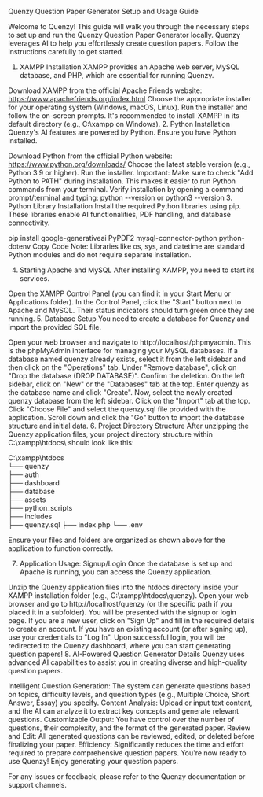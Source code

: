 Quenzy Question Paper Generator
Setup and Usage Guide

Welcome to Quenzy!
This guide will walk you through the necessary steps to set up and run the Quenzy Question Paper Generator locally. Quenzy leverages AI to help you effortlessly create question papers. Follow the instructions carefully to get started.

1. XAMPP Installation
XAMPP provides an Apache web server, MySQL database, and PHP, which are essential for running Quenzy.

Download XAMPP from the official Apache Friends website: https://www.apachefriends.org/index.html
Choose the appropriate installer for your operating system (Windows, macOS, Linux).
Run the installer and follow the on-screen prompts. It's recommended to install XAMPP in its default directory (e.g., C:\xampp on Windows).
2. Python Installation
Quenzy's AI features are powered by Python. Ensure you have Python installed.

Download Python from the official Python website: https://www.python.org/downloads/
Choose the latest stable version (e.g., Python 3.9 or higher).
Run the installer. Important: Make sure to check "Add Python to PATH" during installation. This makes it easier to run Python commands from your terminal.
Verify installation by opening a command prompt/terminal and typing:
python --version
or
python3 --version
3. Python Library Installation
Install the required Python libraries using pip. These libraries enable AI functionalities, PDF handling, and database connectivity.

pip install google-generativeai PyPDF2 mysql-connector-python python-dotenv
Copy Code
Note: Libraries like os, sys, and datetime are standard Python modules and do not require separate installation.

4. Starting Apache and MySQL
After installing XAMPP, you need to start its services.

Open the XAMPP Control Panel (you can find it in your Start Menu or Applications folder).
In the Control Panel, click the "Start" button next to Apache and MySQL.
Their status indicators should turn green once they are running.
5. Database Setup
You need to create a database for Quenzy and import the provided SQL file.

Open your web browser and navigate to http://localhost/phpmyadmin. This is the phpMyAdmin interface for managing your MySQL databases.
If a database named quenzy already exists, select it from the left sidebar and then click on the "Operations" tab. Under "Remove database", click on "Drop the database (DROP DATABASE)". Confirm the deletion.
On the left sidebar, click on "New" or the "Databases" tab at the top.
Enter quenzy as the database name and click "Create".
Now, select the newly created quenzy database from the left sidebar.
Click on the "Import" tab at the top.
Click "Choose File" and select the quenzy.sql file provided with the application.
Scroll down and click the "Go" button to import the database structure and initial data.
6. Project Directory Structure
After unzipping the Quenzy application files, your project directory structure within C:\xampp\htdocs\ should look like this:


C:\xampp\htdocs\
└── quenzy\
    ├── auth\
    ├── dashboard\
    ├── database\
    ├── assets\
    ├── python_scripts\
    ├── includes\
    ├── quenzy.sql
    ├── index.php
    └── .env
            
Ensure your files and folders are organized as shown above for the application to function correctly.

7. Application Usage: Signup/Login
Once the database is set up and Apache is running, you can access the Quenzy application.

Unzip the Quenzy application files into the htdocs directory inside your XAMPP installation folder (e.g., C:\xampp\htdocs\quenzy).
Open your web browser and go to http://localhost/quenzy (or the specific path if you placed it in a subfolder).
You will be presented with the signup or login page.
If you are a new user, click on "Sign Up" and fill in the required details to create an account.
If you have an existing account (or after signing up), use your credentials to "Log In".
Upon successful login, you will be redirected to the Quenzy dashboard, where you can start generating question papers!
8. AI-Powered Question Generator Details
Quenzy uses advanced AI capabilities to assist you in creating diverse and high-quality question papers.

Intelligent Question Generation: The system can generate questions based on topics, difficulty levels, and question types (e.g., Multiple Choice, Short Answer, Essay) you specify.
Content Analysis: Upload or input text content, and the AI can analyze it to extract key concepts and generate relevant questions.
Customizable Output: You have control over the number of questions, their complexity, and the format of the generated paper.
Review and Edit: All generated questions can be reviewed, edited, or deleted before finalizing your paper.
Efficiency: Significantly reduces the time and effort required to prepare comprehensive question papers.
You're now ready to use Quenzy! Enjoy generating your question papers.

For any issues or feedback, please refer to the Quenzy documentation or support channels.
